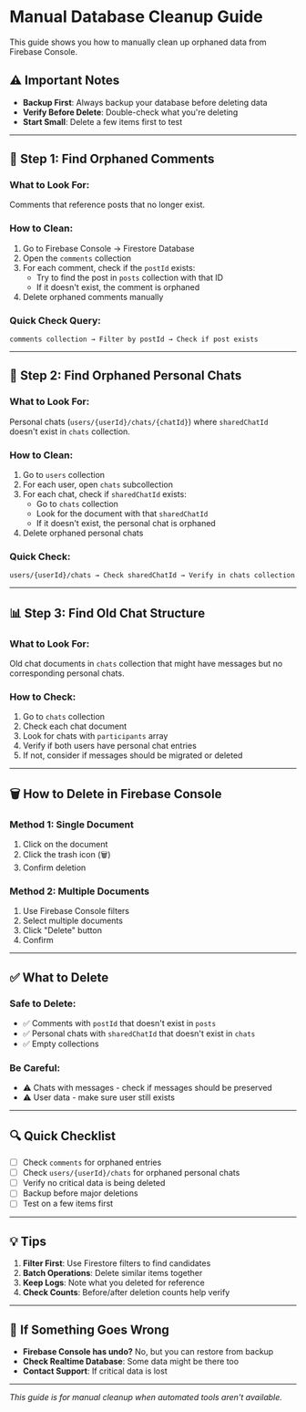 # Manual Database Cleanup Guide

This guide shows you how to manually clean up orphaned data from Firebase Console.

## ⚠️ **Important Notes**
- **Backup First**: Always backup your database before deleting data
- **Verify Before Delete**: Double-check what you're deleting
- **Start Small**: Delete a few items first to test

---

## 🧹 **Step 1: Find Orphaned Comments**

### What to Look For:
Comments that reference posts that no longer exist.

### How to Clean:
1. Go to Firebase Console → Firestore Database
2. Open the `comments` collection
3. For each comment, check if the `postId` exists:
   - Try to find the post in `posts` collection with that ID
   - If it doesn't exist, the comment is orphaned
4. Delete orphaned comments manually

### Quick Check Query:
```
comments collection → Filter by postId → Check if post exists
```

---

## 💬 **Step 2: Find Orphaned Personal Chats**

### What to Look For:
Personal chats (`users/{userId}/chats/{chatId}`) where `sharedChatId` doesn't exist in `chats` collection.

### How to Clean:
1. Go to `users` collection
2. For each user, open `chats` subcollection
3. For each chat, check if `sharedChatId` exists:
   - Go to `chats` collection
   - Look for the document with that `sharedChatId`
   - If it doesn't exist, the personal chat is orphaned
4. Delete orphaned personal chats

### Quick Check:
```
users/{userId}/chats → Check sharedChatId → Verify in chats collection
```

---

## 📊 **Step 3: Find Old Chat Structure**

### What to Look For:
Old chat documents in `chats` collection that might have messages but no corresponding personal chats.

### How to Check:
1. Go to `chats` collection
2. Check each chat document
3. Look for chats with `participants` array
4. Verify if both users have personal chat entries
5. If not, consider if messages should be migrated or deleted

---

## 🗑️ **How to Delete in Firebase Console**

### Method 1: Single Document
1. Click on the document
2. Click the trash icon (🗑️)
3. Confirm deletion

### Method 2: Multiple Documents
1. Use Firebase Console filters
2. Select multiple documents
3. Click "Delete" button
4. Confirm

---

## ✅ **What to Delete**

### **Safe to Delete:**
- ✅ Comments with `postId` that doesn't exist in `posts`
- ✅ Personal chats with `sharedChatId` that doesn't exist in `chats`
- ✅ Empty collections

### **Be Careful:**
- ⚠️ Chats with messages - check if messages should be preserved
- ⚠️ User data - make sure user still exists

---

## 🔍 **Quick Checklist**

- [ ] Check `comments` for orphaned entries
- [ ] Check `users/{userId}/chats` for orphaned personal chats  
- [ ] Verify no critical data is being deleted
- [ ] Backup before major deletions
- [ ] Test on a few items first

---

## 💡 **Tips**

1. **Filter First**: Use Firestore filters to find candidates
2. **Batch Operations**: Delete similar items together
3. **Keep Logs**: Note what you deleted for reference
4. **Check Counts**: Before/after deletion counts help verify

---

## 🚨 **If Something Goes Wrong**

- **Firebase Console has undo?** No, but you can restore from backup
- **Check Realtime Database**: Some data might be there too
- **Contact Support**: If critical data is lost

---

*This guide is for manual cleanup when automated tools aren't available.*

